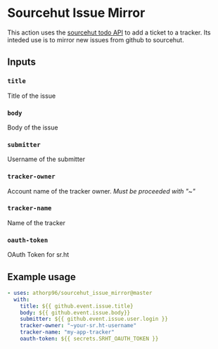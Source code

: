 # Sourcehut Issue Mirror

This action uses the [sourcehut todo API](https://man.sr.ht/todo.sr.ht/api.md) to add a ticket to a tracker.
Its inteded use is to mirror new issues from github to sourcehut.

## Inputs


### `title`

Title of the issue
    
### `body`

Body of the issue

### `submitter`

Username of the submitter
    
### `tracker-owner`

Account name of the tracker owner. *Must be proceeded with "~"*
    
### `tracker-name`

Name of the tracker
    
### `oauth-token`

OAuth Token for sr.ht

## Example usage

```yml
- uses: athorp96/sourcehut_issue_mirror@master
  with:
    title: ${{ github.event.issue.title}
    body: ${{ github.event.issue.body}}
    submitter: ${{ github.event.issue.user.login }}
    tracker-owner: "~your-sr.ht-username"
    tracker-name: "my-app-tracker"
    oauth-token: ${{ secrets.SRHT_OAUTH_TOKEN }}
```
	
